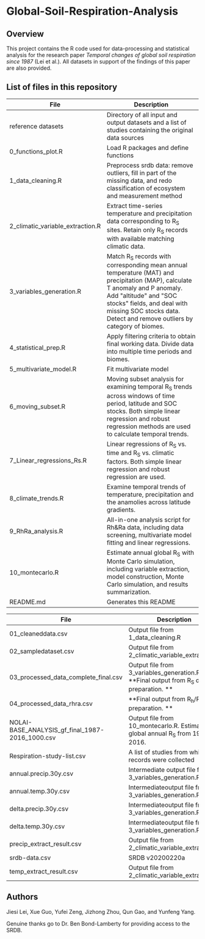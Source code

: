 # Global-Soil-Respiration-Analysis

## Overview

This project contains the R code used for data-processing and statistical analysis for the research paper *Temporal changes of global soil respiration since 1987* (Lei et al.). All datasets in support of the findings of this paper are also provided.



## List of files in this repository

| File                             | Description                                                  |
| -------------------------------- | ------------------------------------------------------------ |
| reference datasets               | Directory of all input and output datasets and a list of studies containing the original data sources |
| 0_functions_plot.R               | Load R packages and define functions                         |
| 1_data_cleaning.R                | Preprocess srdb data: remove outliers, fill in part of the missing data, and redo classification of ecosystem and measurement method |
| 2_climatic_variable_extraction.R | Extract time-series temperature and precipitation data corresponding to R<sub>S</sub> sites. Retain only R<sub>S</sub> records with available matching climatic data. |
| 3_variables_generation.R         | Match R<sub>S</sub> records with corresponding mean annual temperature (MAT) and precipitation (MAP), calculate T anomaly and P anomaly. Add "altitude" and "SOC stocks" fields, and deal with missing SOC stocks data. Detect and remove outliers by category of biomes. |
| 4_statistical_prep.R             | Apply filtering criteria to obtain final working data. Divide data into multiple time periods and biomes. |
| 5_multivariate_model.R           | Fit multivariate model                                       |
| 6_moving_subset.R                | Moving subset analysis for examining temporal R<sub>S</sub> trends across windows of time period, latitude and SOC stocks. Both simple linear regression and robust regression methods are used to calculate temporal trends. |
| 7_Linear_regressions_Rs.R        | Linear regressions of  R<sub>S</sub> vs. time and R<sub>S</sub> vs. climatic factors. Both simple linear regression and robust regression are used. |
| 8_climate_trends.R               | Examine temporal trends of temperature, precipitation and the anamolies across latitude gradients. |
| 9_RhRa_analysis.R                | All-in-one analysis script for Rh&Ra data, including data screening, multivariate model fitting and linear regressions. |
| 10_montecarlo.R                  | Estimate annual global R<sub>S</sub> with Monte Carlo simulation, including variable extraction, model construction, Monte Carlo simulation, and results summarization. |
| README.md                        | Generates this README                                        |

| File                                            | Description                                                  |
| ----------------------------------------------- | ------------------------------------------------------------ |
| 01_cleaneddata.csv                              | Output file from 1_data_cleaning.R                           |
| 02_sampledataset.csv                            | Output file from 2_climatic_variable_extraction.R            |
| 03_processed_data_complete_final.csv            | Output file from 3_variables_generation.R. **Final output from R<sub>S</sub> data preparation. ** |
| 04_processed_data_rhra.csv                      | **Final output from R<sub>h</sub>/R<sub>a</sub> data preparation. ** |
| NOLAI-BASE_ANALYSIS_gf_final_1987-2016_1000.csv | Output file from 10_montecarlo.R. Estimated global annual R<sub>S</sub> from 1987-2016. |
| Respiration-study-list.csv                      | A list of studies from which the records were collected      |
| annual.precip.30y.csv                           | Intermediate output file from 3_variables_generation.R       |
| annual.temp.30y.csv                             | Intermediateoutput file from 3_variables_generation.R        |
| delta.precip.30y.csv                            | Intermediateoutput file from 3_variables_generation.R        |
| delta.temp.30y.csv                              | Intermediateoutput file from 3_variables_generation.R        |
| precip_extract_result.csv                       | Output file from 2_climatic_variable_extraction.R            |
| srdb-data.csv                                   | SRDB v20200220a                                              |
| temp_extract_result.csv                         | Output file from 2_climatic_variable_extraction.R            |

## Authors

Jiesi Lei, Xue Guo, Yufei Zeng, Jizhong Zhou, Qun Gao, and Yunfeng Yang.

Genuine thanks go to Dr. Ben Bond-Lamberty for providing access to the SRDB.
